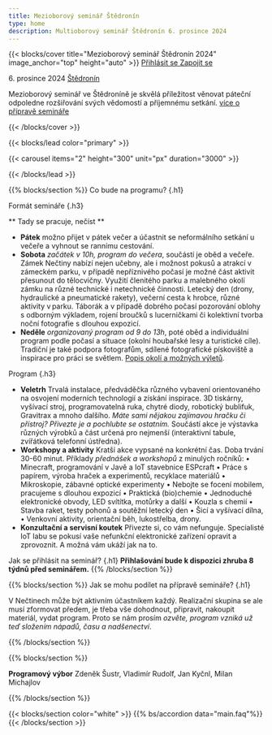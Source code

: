 ```yaml
---
title: Mezioborový seminář Štědronín
type: home
description: Multioborový seminář Štědronín 6. prosince 2024
---
```


{{< blocks/cover title="Mezioborový seminář Štědronín 2024" image_anchor="top" height="auto" >}}
<a class="btn btn-lg btn-primary me-3 mb-4" href="#td-block-2">
  Přihlásit se
</a>
<a class="btn btn-lg btn-secondary me-3 mb-4" href="#td-block-3">
  Zapojit se
</a>
<p class="lead mt-3 mb-3 fw-bold">
6. prosince 2024 <a href="http://zvikov.cz/">Štědronín</a>
</p>
<p class="lead mt-3 mb-3">
Mezioborový seminář ve Štědroníně je skvělá příležitost věnovat páteční odpoledne rozšiřování svých vědomostí a příjemnému setkání.
<a href="#td-block-3">více o přípravě semináře</a> </p>
{{< /blocks/cover >}}

{{< blocks/lead color="primary" >}}

{{< carousel items="2" height="300" unit="px" duration="3000" >}}

{{< /blocks/lead >}}

{{% blocks/section %}}
Co bude na programu?
{.h1}

Formát semináře
{.h3}

** Tady se pracuje, nečíst **

- **Pátek** možno přijet v pátek večer a účastnit se neformálního setkání u večeře a vyhnout se rannímu cestování.
- **Sobota** *začátek v 10h, program do večera*, součástí je oběd a večeře. Zámek Nečtiny nabízí nejen učebny, ale i možnost pokusů a
atrakcí v zámeckém parku, v případě nepříznivého počasí je možné část aktivit přesunout do tělocvičny. Využití členitého parku a malebného okolí zámku na různé technické i netechnické činnosti. Letecký den (drony, hydraulické a pneumatické rakety), večerní cesta k hrobce, různé aktivity
v parku. Táborák a v případě dobrého počasí pozorování oblohy s odborným výkladem, rojení broučků s lucerničkami či kolektivní tvorba noční fotografie s dlouhou expozicí.
- **Neděle** *organizovaný program od 9 do 13h*, poté oběd a individuální program podle počasí a situace (okolní houbařské lesy a turistické cíle). Tradiční je také podpora fotografům, sdílené fotografické pískoviště a inspirace pro práci se světlem. [Popis okolí a možných výletů](https://www.zameknectiny.cz/vylety).

Program
{.h3}
- **Veletrh** Trvalá instalace, předváděčka různého vybavení orientovaného na osvojení moderních
technologií a získání inspirace. 3D tiskárny, vyšívací stroj, programovatelná ruka, chytré diody,
robotický bublifuk, Gravitrax a mnoho dalšího. *Máte sami nějakou zajímavou hračku či přístroj?
Přivezte je a pochlubte se ostatním.* Součástí akce je výstavka různých výrobků a část určená pro
nejmenší (interaktivní tabule, zvířátková telefonní ústředna).
- **Workshopy a aktivity** Kratší akce vypsané na konkrétní čas. Doba trvání 30-60 minut. Příklady *přednášek a workshopů* z minulých ročníků:
• Minecraft, programování v Javě a IoT stavebnice ESPcraft
• Práce s papírem, výroba hraček a experimentů, recyklace materiálů
• Mikroskopie, zábavné optické experimenty
• Nebojte se focení mobilem, pracujeme s dlouhou expozicí
• Praktická (bio)chemie
• Jednoduché elektronické obvody, LED svítítka, motůrky a další
• Kouzla s chemií
• Stavba raket, testy pohonů a soutěžní letecký den
• Šicí a vyšívací dílna,
• Venkovní aktivity, orientační běh, lukostřelba, drony.
- **Konzultační a servisní koutek** Přivezte si, co vám nefunguje. Specialisté IoT labu se pokusí vaše nefunkční elektronické zařízení
opravit a zprovoznit. A možná vám ukáží jak na to.


Jak se přihlásit na seminář?
{.h1}
**Přihlašování bude k dispozici zhruba 8 týdnů před seminářem.**
{{% /blocks/section %}}



{{% blocks/section %}}
Jak se mohu podílet na přípravě semináře?
{.h1}

V Nečtinech může být aktivním účastníkem každý. Realizační skupina se ale musí zformovat předem, je třeba vše dohodnout, připravit, nakoupit materiál, vydat program. Proto se nám prosím *ozvěte, program vzniká už teď složením nápadů, času a nadšenectví*. 

{{% /blocks/section %}}

<!-- your comment text Nested shortcodes with % notation interpret indentation - pre/code block shows up here  -->
<!-- https://github.com/gohugoio/hugo/issues/11272  -->
{{% blocks/section %}}

**Programový výbor**
Zdeněk Šustr, Vladimír Rudolf, Jan Kyčnl, Milan Michajlov

{{% /blocks/section %}}

{{< blocks/section color="white" >}}
{{% bs/accordion data="main.faq"%}}
{{< /blocks/section >}}
